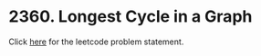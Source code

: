# 2360. Longest Cycle in a Graph

Click [here](https://leetcode.com/problems/longest-cycle-in-a-graph/) for the leetcode problem statement.
